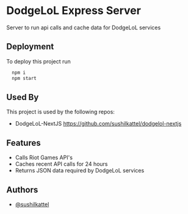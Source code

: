 # DodgeLoL Express Server

Server to run api calls and cache data for DodgeLoL services


## Deployment

To deploy this project run

```bash
  npm i
  npm start
```


## Used By

This project is used by the following repos:

- DodgeLoL-NextJS https://github.com/sushilkattel/dodgelol-nextjs


## Features

- Calls Riot Games API's
- Caches recent API calls for 24 hours
- Returns JSON data required by DodgeLoL services


## Authors

- [@sushilkattel](https://github.com/sushilkattel)